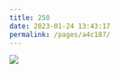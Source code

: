 ```yaml
---
title: 250
date: 2023-01-24 13:43:17
permalink: /pages/a4c187/
---
```

![](https://cs-wiki.oss-cn-shanghai.aliyuncs.com/img/image-20230124134322466.png)
